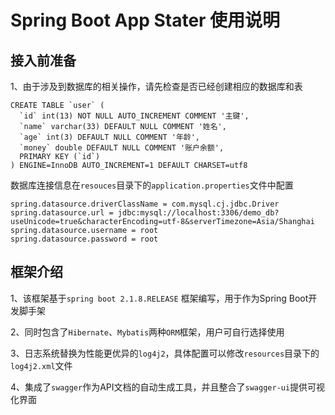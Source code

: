 # Spring Boot App Stater 使用说明

## 接入前准备

1、由于涉及到数据库的相关操作，请先检查是否已经创建相应的数据库和表

```mysql
CREATE TABLE `user` (
  `id` int(13) NOT NULL AUTO_INCREMENT COMMENT '主键',
  `name` varchar(33) DEFAULT NULL COMMENT '姓名',
  `age` int(3) DEFAULT NULL COMMENT '年龄',
  `money` double DEFAULT NULL COMMENT '账户余额',
  PRIMARY KEY (`id`)
) ENGINE=InnoDB AUTO_INCREMENT=1 DEFAULT CHARSET=utf8
```

数据库连接信息在`resouces`目录下的`application.properties`文件中配置

```properties
spring.datasource.driverClassName = com.mysql.cj.jdbc.Driver
spring.datasource.url = jdbc:mysql://localhost:3306/demo_db?useUnicode=true&characterEncoding=utf-8&serverTimezone=Asia/Shanghai
spring.datasource.username = root
spring.datasource.password = root
```

## 框架介绍

1、该框架基于`spring boot 2.1.8.RELEASE` 框架编写，用于作为Spring Boot开发脚手架

2、同时包含了`Hibernate`、`Mybatis`两种`ORM`框架，用户可自行选择使用

3、日志系统替换为性能更优异的`log4j2`，具体配置可以修改`resources`目录下的`log4j2.xml`文件

4、集成了`swagger`作为API文档的自动生成工具，并且整合了`swagger-ui`提供可视化界面
